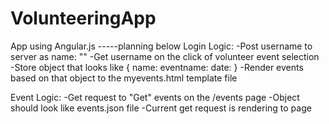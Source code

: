 # VolunteeringApp
App using Angular.js
-----planning below
Login Logic:
-Post username to server as name: ""
-Get username on the click of volunteer event selection
-Store object that looks like {
  name:
  eventname:
  date:
}
-Render events based on that object to the myevents.html template file

Event Logic:
-Get request to "Get" events on the /events page
-Object should look like events.json file
-Current get request is rendering to page
